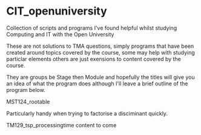 # CIT_openuniversity
Collection of scripts and programs I've found helpful whilst studying Computing and IT with the Open University

These are not solutions to TMA questions, simply programs that have been created around topics covered by the course, some may help with studying particlar elements others are just exensions to content covered by the course.

They are groups be Stage then Module and hopefully the titles will give you an idea of what the program does although I'll leave a brief outline of the program below.

MST124_rootable

Particularly handy when trying to factorise a disciminant quickly.


TM129_tsp_processingtime
content to come
